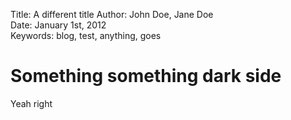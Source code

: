 Title:      A different title
Author:     John Doe, Jane Doe  
Date:       January 1st, 2012  
Keywords:   blog, test, anything, goes  

Something something dark side
=============================

Yeah right
